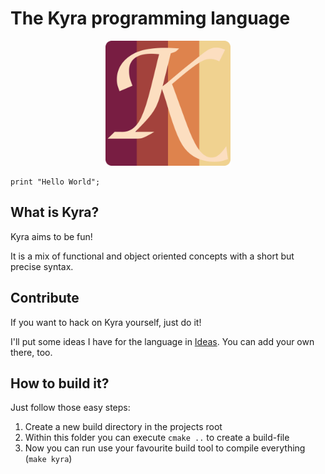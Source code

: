 # The Kyra programming language

<p align="center">
	<img src="Meta/Logo.png" width="200" />
</p>

```
print "Hello World";
```

## What is Kyra?
Kyra aims to be fun!

It is a mix of functional and object oriented concepts with a short but precise syntax.

## Contribute
If you want to hack on Kyra yourself, just do it!

I'll put some ideas I have for the language in [Ideas](https://github.com/users/LukasPietzschmann/projects/4).
You can add your own there, too.

## How to build it?
Just follow those easy steps:
1. Create a new build directory in the projects root
2. Within this folder you can execute `cmake ..` to create a build-file
3. Now you can run use your favourite build tool to compile everything (`make kyra`)
